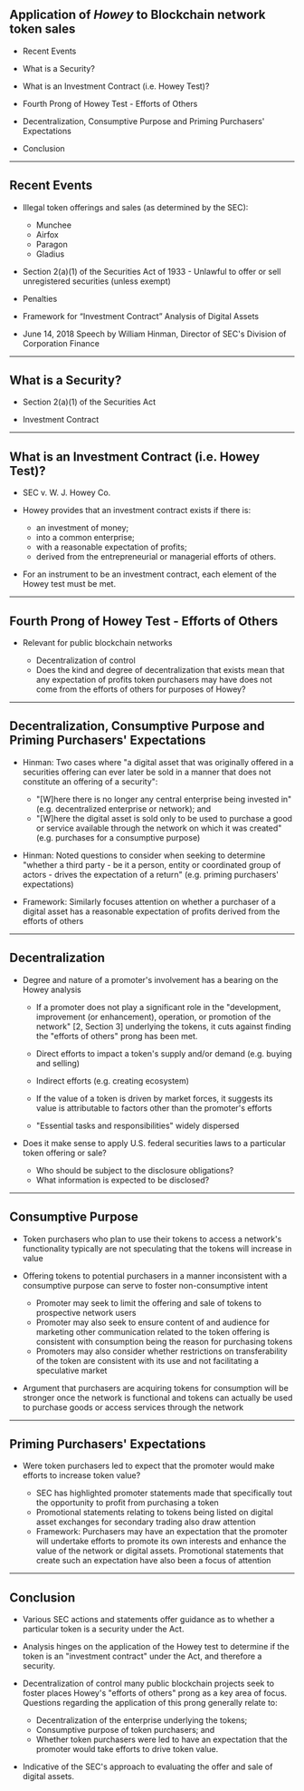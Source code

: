 ## Application of *Howey* to Blockchain network token sales

- Recent Events
 
- What is a Security?

- What is an Investment Contract (i.e. Howey Test)?

- Fourth Prong of Howey Test - Efforts of Others

- Decentralization, Consumptive Purpose and Priming Purchasers' Expectations
  
- Conclusion

---

## Recent Events

- Illegal token offerings and sales (as determined by the SEC):

  - Munchee
  - Airfox
  - Paragon
  - Gladius

- Section 2(a)(1) of the Securities Act of 1933 - Unlawful to offer or sell unregistered securities (unless exempt)

- Penalties

- Framework for “Investment Contract” Analysis of Digital Assets

- June 14, 2018 Speech by William Hinman, Director of SEC's Division of Corporation Finance

---

## What is a Security?

- Section 2(a)(1) of the Securities Act

- Investment Contract

---

## What is an Investment Contract (i.e. Howey Test)?

- SEC v. W. J. Howey Co.

- Howey provides that an investment contract exists if there is:

  - an investment of money;
  - into a common enterprise;
  - with a reasonable expectation of profits;
  - derived from the entrepreneurial or managerial efforts of others.

- For an instrument to be an investment contract, each element of the Howey test must be met.

---

## Fourth Prong of Howey Test - Efforts of Others

- Relevant for public blockchain networks

  - Decentralization of control
  - Does the kind and degree of decentralization that exists mean that any expectation of profits token purchasers may have does not come from the efforts of others for purposes of Howey?

---

## Decentralization, Consumptive Purpose and Priming Purchasers' Expectations

- Hinman: Two cases where "a digital asset that was originally offered in a securities offering can ever later be sold in a manner that does not constitute an offering of a security":

  - "[W]here there is no longer any central enterprise being invested in" (e.g. decentralized enterprise or network); and
  - "[W]here the digital asset is sold only to be used to purchase a good or service available through the network on which it was created" (e.g. purchases for a consumptive purpose)
  
- Hinman: Noted questions to consider when seeking to determine "whether a third party - be it a person, entity or coordinated group of actors - drives the expectation of a return" (e.g. priming purchasers' expectations)
  
- Framework: Similarly focuses attention on whether a purchaser of a digital asset has a reasonable expectation of profits derived from the efforts of others

---

## Decentralization

- Degree and nature of a promoter's involvement has a bearing on the Howey analysis

  -  If a promoter does not play a significant role in the "development, improvement (or enhancement), operation, or promotion of the network" [2, Section 3] underlying the tokens, it cuts against finding the "efforts of others" prong has been met.
    - Direct efforts to impact a token's supply and/or demand (e.g. buying and selling)
    - Indirect efforts (e.g. creating ecosystem)
  - If the value of a token is driven by market forces, it suggests its value is attributable to factors other than the promoter's efforts

  - "Essential tasks and responsibilities" widely dispersed
  
- Does it make sense to apply U.S. federal securities laws to a particular token offering or sale?

  - Who should be subject to the disclosure obligations?
  - What information is expected to be disclosed?
  
---

## Consumptive Purpose

- Token purchasers who plan to use their tokens to access a network's functionality typically are not speculating that the tokens will increase in value

- Offering tokens to potential purchasers in a manner inconsistent with a consumptive purpose can serve to foster non-consumptive intent

  - Promoter may seek to limit the offering and sale of tokens to prospective network users
  - Promoter may also seek to ensure content of and audience for marketing other communication related to the token offering  is consistent with consumption being the reason for purchasing tokens
  - Promoters may also consider whether restrictions on transferability of the token are consistent with its use and not facilitating a speculative market
  
- Argument that purchasers are acquiring tokens for consumption will be stronger once the network is functional and tokens can actually be used to purchase goods or access services through the network
  
---

## Priming Purchasers' Expectations

- Were token purchasers led to expect that the promoter would make efforts to increase token value?

  - SEC has highlighted promoter statements made that specifically tout the opportunity to profit from purchasing a token
  - Promotional statements relating to tokens being listed on digital asset exchanges for secondary trading also draw attention
  - Framework: Purchasers may have an expectation that the promoter will undertake efforts to promote its own interests and enhance the value of the network or digital assets.  Promotional statements that create such an expectation have also been a focus of attention

---

## Conclusion
  
- Various SEC actions and statements offer guidance as to whether a particular token is a security under the Act.

- Analysis hinges on the application of the Howey test to determine if the token is an "investment contract" under the Act, and therefore a security.

- Decentralization of control many public blockchain projects seek to foster places Howey's "efforts of others" prong as a key area of focus. Questions regarding the application of this prong generally relate to:

  - Decentralization of the enterprise underlying the tokens;
  - Consumptive purpose of token purchasers; and
  - Whether token purchasers were led to have an expectation that the promoter would take efforts to drive token value.
  
- Indicative of the SEC's approach to evaluating the offer and sale of digital assets.
